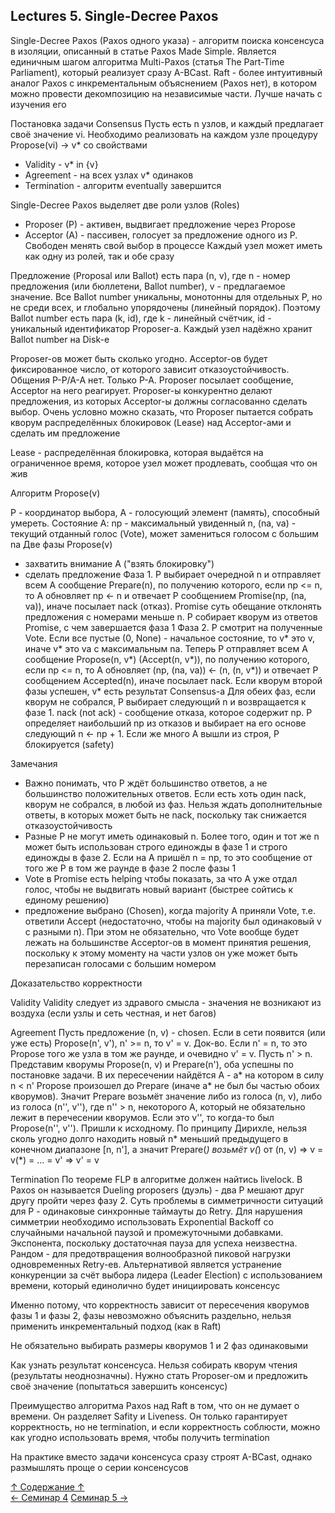 ## Lectures 5. Single-Decree Paxos

Single-Decree Paxos (Paxos одного указа) - алгоритм поиска консенсуса в изоляции, описанный в статье Paxos Made Simple. Является единичным шагом алгоритма Multi-Paxos (статья The Part-Time Parliament), который реализует сразу A-BCast. Raft - более интуитивный аналог Paxos с инкрементальным объяснением (Paxos нет), в котором можно провести декомпозицию на независимые части. Лучше начать с изучения его

Постановка задачи Consensus
Пусть есть n узлов, и каждый предлагает своё значение vi. Необходимо реализовать на каждом узле процедуру Propose(vi) -> v* со свойствами
- Validity - v* in {v}
- Agreement - на всех узлах v* одинаков
- Termination - алгоритм eventually завершится

Single-Decree Paxos выделяет две роли узлов (Roles)
- Proposer (P) - активен, выдвигает предложение через Propose
- Acceptor (A) - пассивен, голосует за предложение одного из P. Свободен менять свой выбор в процессе
Каждый узел может иметь как одну из ролей, так и обе сразу

Предложение (Proposal или Ballot) есть пара (n, v), где n - номер предложения (или бюллетени, Ballot number), v - предлагаемое значение. Все Ballot number уникальны, монотонны для отдельных P, но не среди всех, и глобально упорядочены (линейный порядок). Поэтому Ballot number есть пара (k, id), где k - линейный счётчик, id - уникальный идентификатор Proposer-а. Каждый узел надёжно хранит Ballot number на Disk-е

Proposer-ов может быть сколько угодно. Acceptor-ов будет фиксированное число, от которого зависит отказоустойчивость. Общения P-P/A-A нет. Только P-A. Proposer посылает сообщение, Acceptor на него реагирует. Proposer-ы конкурентно делают предложения, из которых Acceptor-ы должны согласованно сделать выбор. Очень условно можно сказать, что Proposer пытается собрать кворум распределённых блокировок (Lease) над Acceptor-ами и сделать им предложение

Lease - распределённая блокировка, которая выдаётся на ограниченное время, которое узел может продлевать, сообщая что он жив

Алгоритм Propose(v)

P - координатор выбора, A - голосующий элемент (память), способный умереть. Состояние A: np - максимальный увиденный n, (na, va) - текущий отданный голос (Vote), может замениться голосом с большим na
Две фазы Propose(v)
- захватить внимание A ("взять блокировку")
- сделать предложение
Фаза 1. P выбирает очередной n и отправляет всем A сообщение Prepare(n), по получению которого, если np <= n, то A обновляет np <- n и отвечает P сообщением Promise(np, (na, va)), иначе посылает nack (отказ). Promise суть обещание отклонять предложения с номерами меньше n. P собирает кворум из ответов Promise, с чем завершается фаза 1
Фаза 2. P смотрит на полученные Vote. Если все пустые (0, None) - начальное состояние, то v* это v, иначе v* это va с максимальным na. Теперь P отправляет всем A сообщение Propose(n, v*) (Accept(n, v*)), по получению которого, если np <= n, то A обновляет (np, (na, va)) <- (n, (n, v*)) и отвечает P сообщением Accepted(n), иначе посылает nack. Если кворум второй фазы успешен, v* есть результат Consensus-а
Для обеих фаз, если кворум не собрался, P выбирает следующий n и возвращается к фазе 1. nack (not ack) - сообщение отказа, которое содержит np. P определяет наибольший np из отказов и выбирает на его основе следующий n <- np + 1. Если же много A вышли из строя, P блокируется (safety)

Замечания
- Важно понимать, что P ждёт большинство ответов, а не большинство положительных ответов. Если есть хоть один nack, кворум не собрался, в любой из фаз. Нельзя ждать дополнительные ответы, в которых может быть не nack, поскольку так снижается отказоустойчивость
- Разные P не могут иметь одинаковый n. Более того, один и тот же n может быть использован строго единожды в фазе 1 и строго единожды в фазе 2. Если на A пришёл n = np, то это сообщение от того же P в том же раунде в фазе 2 после фазы 1
- Vote в Promise есть helping чтобы показать, за что A уже отдал голос, чтобы не выдвигать новый вариант (быстрее сойтись к единому решению)
- предложение выбрано (Chosen), когда majority A приняли Vote, т.е. ответили Accept (недостаточно, чтобы на majority был одинаковый v с разными n). При этом не обязательно, что Vote вообще будет лежать на большинстве Acceptor-ов в момент принятия решения, поскольку к этому моменту на части узлов он уже может быть перезаписан голосами с большим номером

Доказательство корректности

Validity
Validity следует из здравого смысла - значения не возникают из воздуха (если узлы и сеть честная, и нет багов)

Agreement
Пусть предложение (n, v) - chosen. Если в сети появится (или уже есть) Propose(n', v'), n' >= n, то v' = v. Док-во. Если n' = n, то это Propose того же узла в том же раунде, и очевидно v' = v. Пусть n' > n. Представим кворумы Propose(n, v) и Prepare(n'), оба успешны по постановке задачи. В их пересечении найдётся A - a* на котором в силу n < n' Propose произошел до Prepare (иначе a* не был бы частью обоих кворумов). Значит Prepare возьмёт значение либо из голоса (n, v), либо из голоса (n'', v''), где n'' > n, некоторого A, который не обязательно лежит в перечесении кворумов. Если это v'', то когда-то был Propose(n'', v''). Пришли к исходному. По принципу Дирихле, нельзя сколь угодно долго находить новый n* меньший предыдущего в конечном диапазоне [n, n'], а значит Prepare(*) возьмёт v(*) от (n, v) => v = v(*) = ... = v' => v' = v

Termination
По теореме FLP в алгоритме должен найтись livelock. В Paxos он называется Dueling proposers (дуэль) - два P мешают друг другу пройти через фазу 2. Суть проблемы в симметричности ситуаций для P - одинаковые синхронные таймауты до Retry. Для нарушения симметрии необходимо использовать Exponential Backoff со случайными начальной паузой и промежуточными добавками. Экспонента, поскольку достаточная пауза для успеха неизвестна. Рандом - для предотвращения волнообразной пиковой нагрузки одновременных Retry-ев. Альтернативой является устранение конкуренции за счёт выбора лидера (Leader Election) с использованием времени, который единолично будет инициировать консенсус

Именно потому, что корректность зависит от пересечения кворумов фазы 1 и фазы 2, фазы невозможно объяснить раздельно, нельзя применить инкрементальный подход (как в Raft)

Не обязательно выбирать размеры кворумов 1 и 2 фаз одинаковыми

Как узнать результат консенсуса. Нельзя собирать кворум чтения (результаты неоднозначны). Нужно стать Proposer-ом и предложить своё значение (попытаться завершить консенсус)

Преимущество алгоритма Paxos над Raft в том, что он не думает о времени. Он разделяет Safity и Liveness. Он только гарантирует корректность, но не termination, и если корректность соблюсти, можно как угодно использовать время, чтобы получить termination

На практике вместо задачи консенсуса сразу строят A-BCast, однако размышлять проще о серии консенсусов

[↑ Содержание ↑](https://github.com/ddvamp/distributed-db-learning/tree/main/notes/dist-sys-mipt#содержание)\
[← Семинар 4](https://github.com/ddvamp/distributed-db-learning/blob/main/notes/dist-sys-mipt/seminars/seminar-4.md)
[Семинар 5 →](https://github.com/ddvamp/distributed-db-learning/blob/main/notes/dist-sys-mipt/seminars/seminar-5.md)
